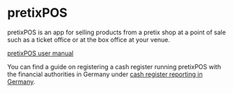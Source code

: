 # pretixPOS 

pretixPOS is an app for selling products from a pretix shop at a point of sale such as a ticket office or at the box office at your venue. 

[pretixPOS user manual ](https://download.pretix.eu/pretixpos-en.pdf)



You can find a guide on registering a cash register running pretixPOS with the financial authorities in Germany under [cash register reporting in Germany](register.md). 